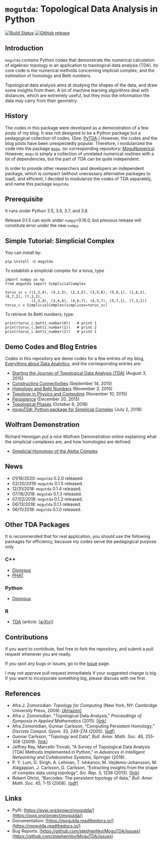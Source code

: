 # `mogutda`: Topological Data Analysis in Python

[![Build Status](https://travis-ci.org/stephenhky/MoguTDA.svg?branch=master)](https://travis-ci.org/stephenhky/MoguTDA)
[![GitHub release](https://img.shields.io/github/release/stephenhky/MoguTDA.svg?maxAge=3600)](https://github.com/stephenhky/MoguTDA/releases)

## Introduction

`mogutda` contains Python codes that demonstrate the numerical calculation
of algebraic topology in an application to topological data analysis
(TDA). Its core code is the numerical methods concerning implicial complex,
and the estimation of homology and Betti numbers.

Topological data analysis aims at studying the shapes of the data, and
draw some insights from them. A lot of machine learning algorithms deal
with distances, which are extremely useful, but they miss the
information the data may carry from their geometry.

## History

The codes in this package were developed as a demonstration of a few posts of my blog.
It was not designed to be a Python package but a pedagogical collection of codes.
(See: [PyTDA](https://github.com/stephenhky/PyTDA).)
However, the codes and the blog posts have been unexpectedly popular. Therefore,
I modularized the code into the package [`mogu`](https://pypi.org/project/mogu/).
(or corresponding repository: [MoguNumerics](https://github.com/stephenhky/MoguNumerics))
However, `mogu` is simply a collection of unrelated numerical routines with a lot of
dependencies, but the part of TDA can be quite independent.

In order to provide other researchers and developers an independent package, which is compact (without
unecessary alternative packages to load), and efficient, I decided to modularize
the codes of TDA separately, and name this package `mogutda`.

## Prerequisite

It runs under Python 3.5, 3.6, 3.7, and 3.8.

Release 0.1.5 can work under `numpy`>0.16.0, but previous
release will constitute error under the new `numpy`.

## Simple Tutorial: Simplicial Complex

You can install by:

```
pip install -U mogutda
```

To establish a simplicial complex for a torus, type

```
import numpy as np
from mogutda import SimplicialComplex

torus_sc = [(1,2,4), (4,2,5), (2,3,5), (3,5,6), (5,6,1), (1,6,2), (6,7,2), (7,3,2),
            (1,3,4), (3,4,6), (4,6,7), (4,5,7), (5,7,1), (7,3,1)]
torus_c = SimplicialComplex(simplices=torus_sc)
```

To retrieve its Betti numbers, type:

```
print(torus_c.betti_number(0))   # print 1
print(torus_c.betti_number(1))   # print 2
print(torus_c.betti_number(2))   # print 1
```

## Demo Codes and Blog Entries

Codes in this repository are demo codes for a few entries of my blog,
[Everything about Data Analytics](https://datawarrior.wordpress.com/),
and the corresponding entries are:

* [Starting the Journey of Topological Data Analysis (TDA)](https://datawarrior.wordpress.com/2015/08/03/tda-1-starting-the-journey-of-topological-data-analysis-tda/) (August 3, 2015)
* [Constructing Connectivities](https://datawarrior.wordpress.com/2015/09/14/tda-2-constructing-connectivities/) (September 14, 2015)
* [Homology and Betti Numbers](https://datawarrior.wordpress.com/2015/11/03/tda-3-homology-and-betti-numbers/) (November 3, 2015)
* [Topology in Physics and Computing](https://datawarrior.wordpress.com/2015/11/10/mathanalytics-6-topology-in-physics-and-computing/) (November 10, 2015)
* [Persistence](https://datawarrior.wordpress.com/2015/12/20/tda-4-persistence/) (December 20, 2015)
* [Topological Phases](https://datawarrior.wordpress.com/2016/10/06/topological-phases/) (October 6, 2016)
* [moguTDA: Python package for Simplicial Complex](https://datawarrior.wordpress.com/2018/07/02/mogutda-python-package-for-simplicial-complex/) (July 2, 2018)

## Wolfram Demonstration
Richard Hennigan put a nice Wolfram Demonstration online explaining what
the simplicial complexes are, and how homologies are defined:

* [Simplicial Homology of the Alpha Complex](http://demonstrations.wolfram.com/SimplicialHomologyOfTheAlphaComplex/)

## News

* 01/16/2020: `mogutda` 0.2.0 released.
* 02/20/2019: `mogutda` 0.1.5 released.
* 12/31/2018: `mogutda` 0.1.4 released.
* 07/18/2018: `mogutda` 0.1.3 released.
* 07/02/2018: `mogutda` 0.1.2 released.
* 06/13/2018: `mogutda` 0.1.1 released.
* 06/11/2018: `mogutda` 0.1.0 released.

## Other TDA Packages

It is recommended that for real application, you should use the following packages
for efficiency, because my codes serve the pedagogical purpose only.

### C++
* [Dionysus](http://www.mrzv.org/software/dionysus/)
* [PHAT](https://bitbucket.org/phat-code/phat)

### Python
* [Dionysus](http://www.mrzv.org/software/dionysus/python/overview.html)

### R
* [TDA](https://cran.r-project.org/web/packages/TDA/index.html) (article: [\[arXiv\]](http://arxiv.org/abs/1411.1830))

## Contributions

If you want to contribute, feel free to fork the repository, and submit
a pull request whenever you are ready.

If you spot any bugs or issues, go to the [Issue](https://github.com/stephenhky/MoguTDA) page.

I may not approve pull request immediately if your suggested change is big.
If you want to incorporate something big, please discuss with me first.

## References
* Afra J. Zomorodian. *Topology for Computing* (New York, NY: Cambridge University Press, 2009). [\[Amazon\]](https://www.amazon.com/Computing-Cambridge-Monographs-Computational-Mathematics/dp/0521136091)
* Afra J. Zomorodian. "Topological Data Analysis," *Proceedings of Symposia in Applied Mathematics* (2011). [\[link\]](http://citeseerx.ist.psu.edu/viewdoc/summary?doi=10.1.1.261.1298)
* Afra Zomorodian, Gunnar Carlsson, “Computing Persistent Homology,” *Discrete Comput. Geom.* 33, 249-274 (2005). [\[pdf\]](http://geometry.stanford.edu/papers/zc-cph-05/zc-cph-05.pdf)
* Gunnar Carlsson, “Topology and Data”, *Bull. Amer. Math. Soc.* 46, 255-308 (2009). [\[link\]](http://www.ams.org/journals/bull/2009-46-02/S0273-0979-09-01249-X/)
* Jeffrey Ray, Marcello Trovati, "A Survey of Topological Data Analysis (TDA) Methods Implemented in Python," in *Advances in Intelligent Networking and Collaborative Systems*, Springer (2018).
* P. Y. Lum, G. Singh, A. Lehman, T. Ishkanov, M. Vejdemo-Johansson, M. Alagappan, J. Carlsson, G. Carlsson, “Extracting insights from the shape of complex data using topology”, *Sci. Rep.* 3, 1236 (2013). [\[link\]](http://www.nature.com/srep/2013/130207/srep01236/full/srep01236.html)
* Robert Ghrist, “Barcodes: The persistent topology of data,” *Bull. Amer. Math. Soc.* 45, 1-15 (2008). [\[pdf\]](http://www.ams.org/journals/bull/2008-45-01/S0273-0979-07-01191-3/S0273-0979-07-01191-3.pdf)

## Links

* PyPI: [https://pypi.org/project/mogutda/](https://pypi.org/project/mogutda/)
* Documentation: [https://mogutda.readthedocs.io/](https://mogutda.readthedocs.io/)
* Bug Reports: [https://github.com/stephenhky/MoguTDA/issues](https://github.com/stephenhky/MoguTDA/issues)
